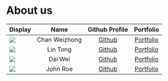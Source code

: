 # About us

Display | Name | Github Profile | Portfolio 
--------|:----:|:--------------:|:---------:
![](https://avatars1.githubusercontent.com/u/44324568?s=400&u=0c556c8d5c6fab4bda690e45e42b11d56c73b777&v=4) | Chan Weizhong | [Github](https://github.com/e0260222) | [Portfolio](https://ay2021s1-tic4001-2.github.io/tp/team/e0260222.html)
![](https://via.placeholder.com/100.png?text=Photo) | Lin Tong | [Github](https://github.com/dgc5213) | [Portfolio](https://ay2021s1-tic4001-2.github.io/tp/team/dgc5213.html)
![](https://via.placeholder.com/100.png?text=Photo) | Dai Wei | [Github](https://github.com/daiweinus) | [Portfolio](https://ay2021s1-tic4001-2.github.io/tp/team/daiweinus.html)
![](https://via.placeholder.com/100.png?text=Photo) | John Roe | [Github](https://github.com/chenduo1412) | [Portfolio](https://ay2021s1-tic4001-2.github.io/tp/team/chenduo1412.html)
